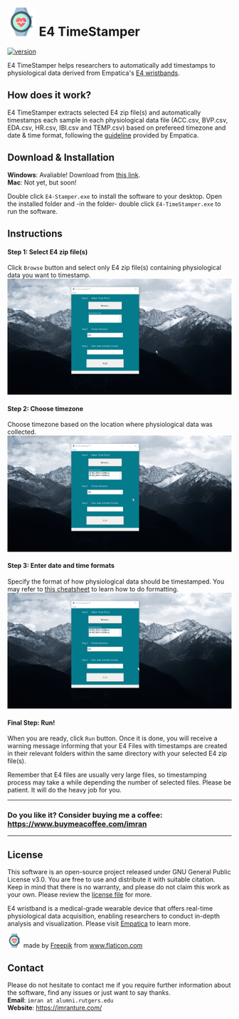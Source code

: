 <h1><img src='https://github.com/imranture/E4-TimeStamper/blob/master/logo.png'> E4 TimeStamper</h1>

[![version](https://img.shields.io/github/v/release/imranture/E4-TimeStamper?include_prereleases)](https://github.com/imranture/E4-TimeStamper/releases/tag/v0.0-beta)

E4 TimeStamper helps researchers to automatically add timestamps to physiological data derived from Empatica's [E4 wristbands](https://www.empatica.com/research/e4/).

## How does it work? 
E4 TimeStamper extracts selected E4 zip file(s) and automatically timestamps each sample in each physiological data file (ACC.csv, BVP.csv, EDA.csv, HR.csv, IBI.csv and TEMP.csv) based on prefereed timezone and date & time format, following the [guideline](https://support.empatica.com/hc/en-us/articles/201608896-Data-export-and-formatting-from-E4-connect-) provided by Empatica.

## Download & Installation
**Windows**: Avaliable! Download from [this link](https://github.com/imranture/E4-TimeStamper/raw/master/setup/E4-TimeStamper.exe).\
**Mac**: Not yet, but soon!

Double click `E4-Stamper.exe` to install the software to your desktop. Open the installed folder and -in the folder- double click `E4-TimeStamper.exe` to run the software.

## Instructions
#### Step 1:  Select E4 zip file(s)
Click `Browse` button and select only E4 zip file(s) containing physiological data you want to timestamp.
<img src="https://github.com/imranture/E4-TimeStamper/blob/master/instructions/select_e4_zip_files.gif"/>

#### Step 2:  Choose timezone
Choose timezone based on the location where physiological data was collected.
<img src="https://github.com/imranture/E4-TimeStamper/blob/master/instructions/choose_timezone.gif"/>

#### Step 3:  Enter date and time formats
Specify the format of how physiological data should be timestamped. You may refer to [this cheatsheet](https://devhints.io/datetime) to learn how to do formatting.
<img src="https://github.com/imranture/E4-TimeStamper/blob/master/instructions/enter_date_and_time_formats.gif"/>

#### Final Step: Run!
When you are ready, click `Run` button. Once it is done, you will receive a warning message informing that your E4 Files with timestamps are created in their relevant folders within the same directory with your selected E4 zip file(s).

Remember that E4 files are usually very large files, so timestamping process may take a while depending the number of selected files. Please be patient. It will do the heavy job for you.

---
### Do you like it? Consider buying me a coffee: https://www.buymeacoffee.com/imran
---

## License
This software is an open-source project released under GNU General Public License v3.0. You are free to use and distribute it with suitable citation. Keep in mind that there is no warranty, and please do not claim this work as your own. Please review the [license file](https://github.com/imranture/E4-TimeStamper/blob/master/LICENSE) for more.

E4 wristband is a medical-grade wearable device that offers real-time physiological data acquisition, enabling researchers to conduct in-depth analysis and visualization. Please visit [Empatica](https://www.empatica.com) to learn more.

<img src='https://github.com/imranture/E4-TimeStamper/blob/master/logo.png' height="32" width="32"> made by <a href="https://www.flaticon.com/authors/freepik" title="Freepik">Freepik</a> from <a href="https://www.flaticon.com/" title="Flaticon">www.flaticon.com</a>

## Contact
Please do not hesitate to contact me if you require further information about the software, find any issues or just want to say thanks.\
**Email**: `imran at alumni.rutgers.edu`\
**Website**: https://imranture.com/
